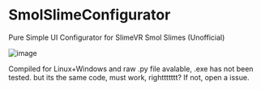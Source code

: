 # SmolSlimeConfigurator
Pure Simple UI Configurator for SlimeVR Smol Slimes (Unofficial)

![image](https://github.com/user-attachments/assets/ecc200cd-a230-40a2-8f5f-66a1abfe9a21)

Compiled for Linux+Windows and raw .py file avalable, .exe has not been tested. but its the same code, must work, righttttttt?
If not, open a issue.
